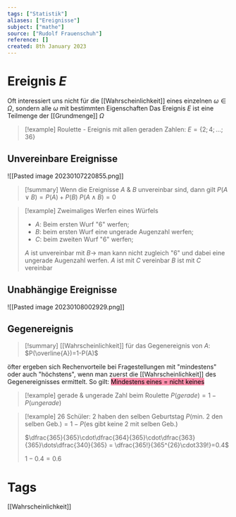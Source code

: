 ```yaml
---
tags: ["Statistik"]
aliases: ["Ereignisse"]
subject: ["mathe"]
source: ["Rudolf Frauenschuh"]
reference: []
created: 8th January 2023
---
```


# Ereignis $E$
Oft interessiert uns nicht für die [[Wahrscheinlichkeit]] eines einzelnen $\omega\in\Omega$, sondern alle $\omega$ mit bestimmten Eigenschaften
Das Ereignis $E$ ist eine Teilmenge der [[Grundmenge]] $\Omega$

>[!example] Roulette - Ereignis mit allen geraden Zahlen: $E=\{2;4;\dots;36\}$

## Unvereinbare Ereignisse

![[Pasted image 20230107220855.png]]

>[!summary] Wenn die Ereignisse $A$ & $B$ unvereinbar sind, dann gilt
>$P(A\vee B)=P(A)+P(B)$
>$P(A\wedge B)=0$
>

> [!example] Zweimaliges Werfen eines Würfels
> - $A$: Beim ersten Wurf "6" werfen;
> - $B$: beim ersten Wurf eine ungerade Augenzahl werfen;
> - $C$: beim zweiten Wurf "6" werfen;
> 
> $A$ ist unvereinbar mit $B\rightarrow$ man kann nicht zugleich "6" und dabei eine ungerade Augenzahl werfen.
> $A$ ist mit $C$ vereinbar
> $B$ ist mit $C$ vereinbar

## Unabhängige Ereignisse
![[Pasted image 20230108002929.png]]

## Gegenereignis

>[!summary] [[Wahrscheinlichkeit]] für das Gegenereignis von $A$:
> $P(\overline{A})=1-P(A)$

öfter ergeben sich Rechenvorteile bei Fragestellungen mit "mindestens" oder auch "höchstens", wenn man zuerst die [[Wahrscheinlichkeit]] des Gegenereignisses ermittelt.
So gilt: <mark style="background: #FF5582A6;">Mindestens eines = nicht keines</mark>

>[!example] gerade & ungerade Zahl beim Roulette
> $P(gerade) = 1-P(ungerade)$

 >[!example] 26 Schüler: 2 haben den selben Geburtstag
> $P(\text{min. 2 den selben Geb.}) = 1-P(\text{es gibt keine 2 mit selben Geb.})$
> 
> $\dfrac{365}{365}\cdot\dfrac{364}{365}\cdot\dfrac{363}{365}\dots\dfrac{340}{365} = \dfrac{365!}{365^{26}\cdot339!}=0.4$
> 
> $1-0.4=0.6$

# Tags
[[Wahrscheinlichkeit]]